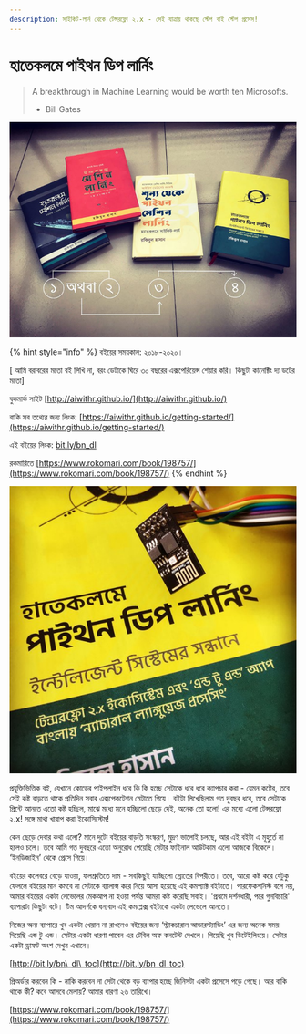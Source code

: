 ```yaml
---
description: সাইকিট-লার্ন থেকে টেন্সরফ্লো ২.x - সেই যাত্রায় থাকছে স্টেপ বাই স্টেপ প্রসেস!
---
```


# হাতেকলমে পাইথন ডিপ লার্নিং

> A breakthrough in Machine Learning would be worth ten Microsofts.
>
> - Bill Gates

![](.gitbook/assets/rsz_teqt.png)

{% hint style="info" %}
বইয়ের সময়কাল: ২০১৮-২০২০।

\[ আমি বরাবরের মতো বই লিখি না, বরং ডেটাকে ঘিরে ৩০ বছরের এক্সপেরিয়েন্স শেয়ার করি। কিছুটা কানেক্টিং দ্য ডটের মতো\]

বুকমার্ক সাইট [http://aiwithr.github.io/](http://aiwithr.github.io/)

বাকি সব তথ্যের জন্য লিংক: [https://aiwithr.github.io/getting-started/](https://aiwithr.github.io/getting-started/)

এই বইয়ের লিংক: [bit.ly/bn\_dl](http://bit.ly/bn_dl)

রকমারিতে [https://www.rokomari.com/book/198757/](https://www.rokomari.com/book/198757/)
{% endhint %}

![&#x99F;&#x9C7;&#x9A8;&#x9CD;&#x9B8;&#x9B0;&#x9AB;&#x9CD;&#x9B2;&#x9CB; &#x9E8;.x &#x9A6;&#x9BF;&#x9DF;&#x9C7;](.gitbook/assets/dl324.jpg)

প্রযুক্তিভিত্তিক বই, যেখানে কোডের পাইপলাইন ধরে কি কি হচ্ছে সেটাকে ধরে ধরে ক্যাপচার করা - যেমন কষ্টের, তবে সেই কষ্ট বাড়তে থাকে প্রতিদিন সবার এক্সপেকটেশন মেটাতে গিয়ে। বইটা লিখেছিলাম গত দুবছর ধরে, তবে সেটাকে প্রিন্টে আনতে এতো কষ্ট হচ্ছিল, মাঝে মধ্যে মনে হচ্ছিলো ছেড়ে দেই, অনেক তো হলো! এর মধ্যে এলো টেন্সরফ্লো ২.x! সঙ্গে মাথা খারাপ করা ইকোসিস্টেম!

কেন ছেড়ে দেবার কথা এলো? মানে দুটো বইয়ের বাড়তি সংস্করণ, মুদ্রণ ভালোই চলছে, আর এই বইটা এ মূহুর্তে না হলেও চলে। তবে আমি গত দুবছরে এতো অনুরোধ পেয়েছি সেটার ফাইনাল আউটকাম এলো আজকে বিকেলে। ‘ইনডিজাইন’ থেকে প্রেসে গিয়ে।

বইয়ের কলেবরে বেড়ে যাওয়া, ফলশ্রুতিতে দাম - সবকিছুই যাচ্ছিলো স্রোতের বিপরীতে। তবে, আরো কষ্ট করে যেটুকু ফেললে বইয়ের মান কমবে না সেটাকে ব্যালান্স করে নিয়ে আসা হয়েছে এই কমপ্যাক্ট বইটাতে। পারফেকশনিস্ট বলে নয়, আমার বইয়ের একটা লেভেলের মেকআপ না হওয়া পর্যন্ত আমরা কষ্ট করেছি সবাই। 'প্রথমে দর্শনধারী, পরে গুনবিচারি' ব্যাপারটা কিছুটা বটে। টিম আদর্শকে ধন্যবাদ এই কমপ্লেক্স বইটাকে একটা লেভেলে আনতে।

নিজের অন্য ব্যাপারে খুব একটা খেয়াল না রাখলেও বইয়ের জন্য ‘স্ট্রাকচারাল আন্ডারস্ট্যান্ডিং’ এর জন্য অনেক সময় দিয়েছি এন্ড টু এন্ড। সেটার একটা ধারণা পাবেন এর টেবিল অফ কনটেন্ট দেখলে। গিয়েছি খুব ডিটেইলিংয়ে। সেটার একটা ড্রাফট অংশ দেখুন এখানে।

[http://bit.ly/bn\_dl\_toc](http://bit.ly/bn_dl_toc)

প্রিঅর্ডার করবেন কি - নাকি করবেন না সেটা থেকে বড় ব্যাপার হচ্ছে জিনিসটা একটা প্রসেসে পড়ে গেছে। আর বাকি থাকে কী? কবে আসবে মেলায়? আমার ধারণা ২৬ তারিখে।

[https://www.rokomari.com/book/198757/](https://www.rokomari.com/book/198757/)



